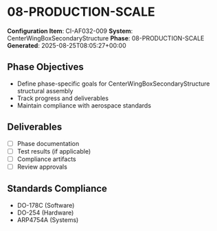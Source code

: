 # 08-PRODUCTION-SCALE

**Configuration Item**: CI-AF032-009
**System**: CenterWingBoxSecondaryStructure
**Phase**: 08-PRODUCTION-SCALE
**Generated**: 2025-08-25T08:05:27+00:00

## Phase Objectives
- Define phase-specific goals for CenterWingBoxSecondaryStructure structural assembly
- Track progress and deliverables
- Maintain compliance with aerospace standards

## Deliverables
- [ ] Phase documentation
- [ ] Test results (if applicable)
- [ ] Compliance artifacts
- [ ] Review approvals

## Standards Compliance
- DO-178C (Software)
- DO-254 (Hardware)
- ARP4754A (Systems)

